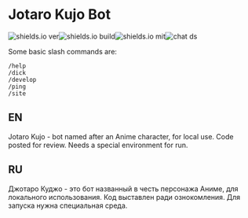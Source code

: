 # Jotaro Kujo Bot
<img src="https://img.shields.io/github/package-json/v/damirtag/mfb" alt="shields.io ver"><img src="https://img.shields.io/badge/build-node.js-green" alt="shields.io build"><img src="https://img.shields.io/github/license/damirtag/mfb" alt="shields.io mit"><img src="https://img.shields.io/discord/731124657603739719?color=green&logo=discord&logoColor=white" alt="chat ds">

Some basic slash commands are:
```
/help
/dick
/develop
/ping
/site
```

## EN
Jotaro Kujo - bot named after an Anime character, for local use. Code posted for review. Needs a special environment for run.

## RU
Джотаро Куджо - это бот названный в честь персонажа Аниме, для локального использования.
Код выставлен ради ознокомления. Для запуска нужна специальная среда.
